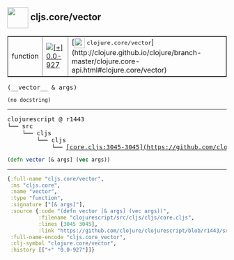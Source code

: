 ## <img width="48px" valign="middle" src="http://i.imgur.com/Hi20huC.png"> cljs.core/vector

 <table border="1">
<tr>
<td>function</td>
<td><a href="https://github.com/cljsinfo/api-refs/tree/0.0-927"><img valign="middle" alt="[+] 0.0-927" src="https://img.shields.io/badge/+-0.0--927-lightgrey.svg"></a> </td>
<td>
[<img height="24px" valign="middle" src="http://i.imgur.com/1GjPKvB.png"> <samp>clojure.core/vector</samp>](http://clojure.github.io/clojure/branch-master/clojure.core-api.html#clojure.core/vector)
</td>
</tr>
</table>

 <samp>
(__vector__ & args)<br>
</samp>

```
(no docstring)
```

---

 <pre>
clojurescript @ r1443
└── src
    └── cljs
        └── cljs
            └── <ins>[core.cljs:3045-3045](https://github.com/clojure/clojurescript/blob/r1443/src/cljs/cljs/core.cljs#L3045-L3045)</ins>
</pre>

```clj
(defn vector [& args] (vec args))
```


---

```clj
{:full-name "cljs.core/vector",
 :ns "cljs.core",
 :name "vector",
 :type "function",
 :signature ["[& args]"],
 :source {:code "(defn vector [& args] (vec args))",
          :filename "clojurescript/src/cljs/cljs/core.cljs",
          :lines [3045 3045],
          :link "https://github.com/clojure/clojurescript/blob/r1443/src/cljs/cljs/core.cljs#L3045-L3045"},
 :full-name-encode "cljs.core_vector",
 :clj-symbol "clojure.core/vector",
 :history [["+" "0.0-927"]]}

```
